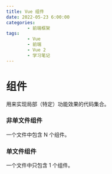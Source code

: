 ```yaml
---
title: Vue 组件
date: 2022-05-23 6:00:00
categories:
        - 前端框架
tags:
        - Vue
        - 前端
        - Vue 2
        - 学习笔记
---
```


# 组件

用来实现局部（特定）功能效果的代码集合。

### 非单文件组件

一个文件中包含 N 个组件。

### 单文件组件

一个文件中只包含 1 个组件。
